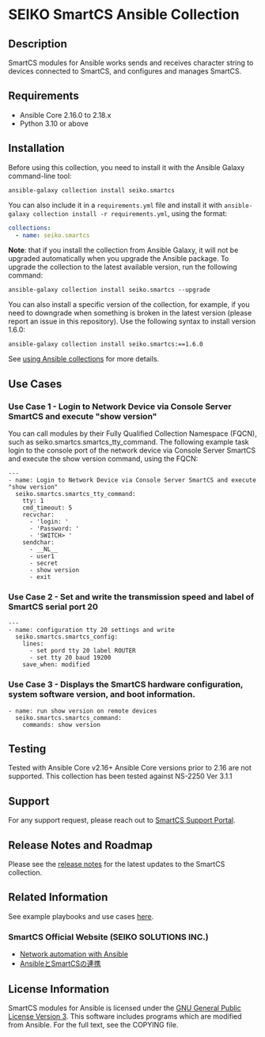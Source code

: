 # SEIKO SmartCS Ansible Collection

## Description

SmartCS modules for Ansible works sends and receives character string to devices connected to SmartCS, and configures and manages SmartCS.

## Requirements

- Ansible Core 2.16.0 to 2.18.x
- Python 3.10 or above

## Installation
Before using this collection, you need to install it with the Ansible Galaxy command-line tool:

```
ansible-galaxy collection install seiko.smartcs
```

You can also include it in a `requirements.yml` file and install it with `ansible-galaxy collection install -r requirements.yml`, using the format:

```yaml
collections:
  - name: seiko.smartcs
```

**Note**: that if you install the collection from Ansible Galaxy, it will not be upgraded automatically when you upgrade the Ansible package.
To upgrade the collection to the latest available version, run the following command:

```
ansible-galaxy collection install seiko.smartcs --upgrade
```

You can also install a specific version of the collection, for example, if you need to downgrade when something is broken in the latest version (please report an issue in this repository). Use the following syntax to install version 1.6.0:

```
ansible-galaxy collection install seiko.smartcs:==1.6.0
```

See [using Ansible collections](https://docs.ansible.com/ansible/devel/user_guide/collections_using.html) for more details.

## Use Cases

### Use Case 1 - Login to Network Device via Console Server SmartCS and execute "show version"
You can call modules by their Fully Qualified Collection Namespace (FQCN), such as seiko.smartcs.smartcs_tty_command. The following example task login to the console port of the network device via Console Server SmartCS and execute the show version command, using the FQCN:
```
---
- name: Login to Network Device via Console Server SmartCS and execute "show version"
  seiko.smartcs.smartcs_tty_command:
    tty: 1
    cmd_timeout: 5
    recvchar:
      - 'login: '
      - 'Password: '
      - 'SWITCH> '
    sendchar:
      - __NL__
      - user1
      - secret
      - show version
      - exit
```

### Use Case 2 - Set and write the transmission speed and label of SmartCS serial port 20
```
---
- name: configuration tty 20 settings and write
  seiko.smartcs.smartcs_config:
    lines:
      - set pord tty 20 label ROUTER
      - set tty 20 baud 19200
    save_when: modified
```

### Use Case 3 - Displays the SmartCS hardware configuration, system software version, and boot information.
```
- name: run show version on remote devices
  seiko.smartcs.smartcs_command:
    commands: show version
```

## Testing
Tested with Ansible Core v2.16+ Ansible Core versions prior to 2.16 are not supported.
This collection has been tested against NS-2250 Ver 3.1.1

## Support
For any support request, please reach out to [SmartCS Support Portal](https://www.seiko-sol.co.jp/en/products/console-server/console-server_faq/).

## Release Notes and Roadmap
Please see the [release notes](https://github.com/ssol-smartcs/ansible-collections/blob/main/seiko.smartcs/CHANGELOG.rst) for the latest updates to the SmartCS  collection.

## Related Information
See example playbooks and use cases [here](https://github.com/ssol-smartcs/ansible-tech-info/blob/main/contents/playbook-example.md). 
### SmartCS Official Website (SEIKO SOLUTIONS INC.)

- [Network automation with Ansible](https://www.seiko-sol.co.jp/en/products/console-server/console-server_automation/ansible/)
- [AnsibleとSmartCSの連携](https://www.seiko-sol.co.jp/products/console-server/console-server_automation/ansible/)


## License Information
SmartCS modules for Ansible is licensed under the [GNU General Public License Version 3](https://www.gnu.org/licenses/gpl-3.0.html).
This software includes programs which are modified from Ansible.
For the full text, see the COPYING file.

